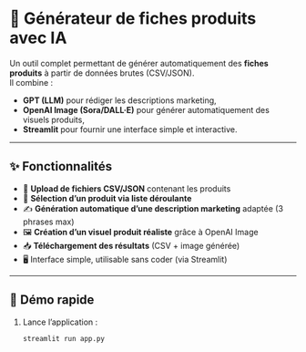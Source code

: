 # 🛒 Générateur de fiches produits avec IA

Un outil complet permettant de générer automatiquement des **fiches produits** à partir de données brutes (CSV/JSON).  
Il combine :  
- **GPT (LLM)** pour rédiger les descriptions marketing,  
- **OpenAI Image (Sora/DALL·E)** pour générer automatiquement des visuels produits,  
- **Streamlit** pour fournir une interface simple et interactive.  

---

## ✨ Fonctionnalités
- 📂 **Upload de fichiers CSV/JSON** contenant les produits  
- 🔽 **Sélection d’un produit via liste déroulante**  
- ✍️ **Génération automatique d’une description marketing** adaptée (3 phrases max)  
- 🖼️ **Création d’un visuel produit réaliste** grâce à OpenAI Image  
- 📥 **Téléchargement des résultats** (CSV + image générée)  
- 🖥️ Interface simple, utilisable sans coder (via Streamlit)  

---

## 🚀 Démo rapide
1. Lance l’application :  
   ```bash
   streamlit run app.py
